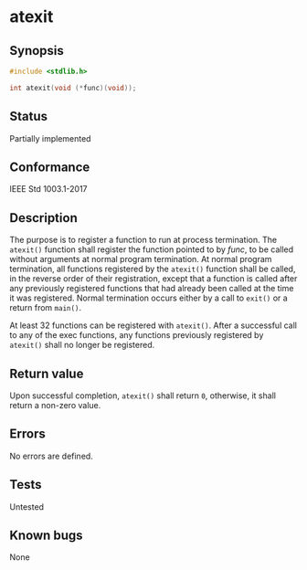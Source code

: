 # atexit

## Synopsis

```c
#include <stdlib.h>

int atexit(void (*func)(void));
```

## Status

Partially implemented

## Conformance

IEEE Std 1003.1-2017

## Description

The purpose is to register a function to run at process termination. The `atexit()` function shall register the function
pointed to by _func_, to be called without arguments at normal
program termination. At normal program termination, all functions registered by the `atexit()` function shall be called,
in the reverse order of their registration, except that a function is called after any previously registered functions
that had already been called at the time it was registered. Normal termination occurs either by a call to `exit()`
or a return from `main()`.

At least 32 functions can be registered with `atexit()`.
After a successful call to any of the exec functions, any functions previously
registered by `atexit()` shall no longer be registered.

## Return value

Upon successful completion, `atexit()` shall return `0`, otherwise, it shall return a non-zero value.

## Errors

No errors are defined.

## Tests

Untested

## Known bugs

None
